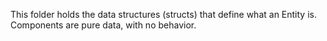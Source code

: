 This folder holds the data structures (structs) that define what an Entity is. Components are pure data, with no behavior.
